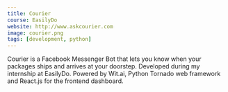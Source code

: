 ```yaml
---
title: Courier
course: EasilyDo
website: http://www.askcourier.com
image: courier.png
tags: [development, python]
---
```


Courier is a Facebook Messenger Bot that lets you know when your packages ships
and arrives at your doorstep. Developed during my internship at EasilyDo.
Powered by Wit.ai, Python Tornado web framework and React.js for the frontend
dashboard.
